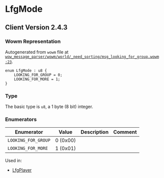 # LfgMode

## Client Version 2.4.3

### Wowm Representation

Autogenerated from `wowm` file at [`wow_message_parser/wowm/world/_need_sorting/msg_looking_for_group.wowm:23`](https://github.com/gtker/wow_messages/tree/main/wow_message_parser/wowm/world/_need_sorting/msg_looking_for_group.wowm#L23).

```rust,ignore
enum LfgMode : u8 {
    LOOKING_FOR_GROUP = 0;
    LOOKING_FOR_MORE = 1;
}
```
### Type
The basic type is `u8`, a 1 byte (8 bit) integer.
### Enumerators
| Enumerator | Value  | Description | Comment |
| --------- | -------- | ----------- | ------- |
| `LOOKING_FOR_GROUP` | 0 (0x00) |  |  |
| `LOOKING_FOR_MORE` | 1 (0x01) |  |  |

Used in:
* [LfgPlayer](lfgplayer.md)


